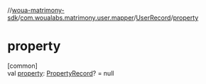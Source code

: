 //[woua-matrimony-sdk](../../../index.md)/[com.woualabs.matrimony.user.mapper](../index.md)/[UserRecord](index.md)/[property](property.md)

# property

[common]\
val [property](property.md): [PropertyRecord](../-property-record/index.md)? = null
